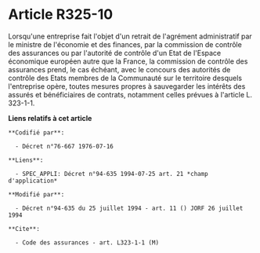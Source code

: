 # Article R325-10

Lorsqu'une entreprise fait l'objet d'un retrait de l'agrément administratif par le ministre de l'économie et des finances,
par la commission de contrôle des assurances ou par l'autorité de contrôle d'un Etat de l'Espace économique européen autre
que la France, la commission de contrôle des assurances prend, le cas échéant, avec le concours des autorités de contrôle des
Etats membres de la Communauté sur le territoire desquels l'entreprise opère, toutes mesures propres à sauvegarder les
intérêts des assurés et bénéficiaires de contrats, notamment celles prévues à l'article L. 323-1-1.

**Liens relatifs à cet article**

	**Codifié par**:

	  - Décret n°76-667 1976-07-16

	**Liens**:

	  - SPEC_APPLI: Décret n°94-635 1994-07-25 art. 21 *champ d'application*

	**Modifié par**:

	  - Décret n°94-635 du 25 juillet 1994 - art. 11 () JORF 26 juillet 1994

	**Cite**:

	  - Code des assurances - art. L323-1-1 (M)
